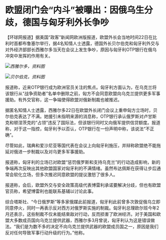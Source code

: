 # 欧盟闭门会“内斗”被曝出：因俄乌生分歧，德国与匈牙利外长争吵

【环球网报道】据美国“政客”新闻网欧洲版报道，欧盟外长会当地时间22日在比利时首都布鲁塞尔举行，据4名知情人士透露，德国外长贝尔伯克和匈牙利外交与对外经济部部长西雅尔多当天在会议上发生争吵，原因与匈牙利OTP银行在俄乌冲突中发挥的作用有关。

![](https://inews.gtimg.com/om_bt/OTcaLcHJyD2uslkOk1-ArAbpHO5y9YU2sRNdWqZV7dWrcAA/1000)_西雅尔多，资料图_

![](https://inews.gtimg.com/om_bt/O66_WL9Jk1yJHHnjpf-Rx5BCFafrjhYf3Tx101mD-jLZcAA/1000)_贝尔伯克，资料图_

报道称，近来OTP银行成为欧洲官员关注的焦点。匈牙利方面认为，在乌克兰将该银行从“战争资助者”名单中删除之前，匈方不会同意欧盟向乌克兰提供更多军事援助。有外交官称，这一争端使得欧盟对俄新制裁也被推迟。

据匿名知情人士透露，西雅尔多22日在欧盟外长闭门会议上重申匈方立场时，贝尔伯克表达了不满。她援引未指明来源的消息称，OTP银行承认俄罗斯对卢甘斯克和顿涅茨克的“占领”违反了国际法，但该银行同时又向俄军提供信贷额度。报道称，对于这一指控，匈牙利予以否认，OTP银行在一份声明中称，该说法“不正确”。

尽管如此，瑞典和爱沙尼亚等国代表在会议上向匈牙利施压，并辩称欧盟绝不能拖延对俄进一步制裁以及对乌更多军事援助。

报道称，匈牙利的立场已对欧盟“惩罚俄罗斯和支持乌克兰”的行动造成影响，新的争端再次反映出其他欧盟国家对匈牙利的不满情绪。虽然布达佩斯在获得让步后通常会软化立场，但多次推迟同意欧盟的提议激怒了很多人。

报道称，会后，欧盟外交与安全政策高级代表博雷利承诺要解决分歧，但也有欧盟官员称，希望博雷利也能联系基辅以讨论此事。

综合塔斯社、“今日俄罗斯”等多家俄媒此前报道，匈牙利此前曾多次敦促俄乌立即同意停火，同时一再表示反对西方对俄罗斯实施的制裁。匈牙利总理欧尔班今年2月还表示，这些制裁不仅未能结束敌对行动，反而损害了欧洲经济。对于美国和欧盟大多数成员国向乌克兰提供武器，西雅尔多3月曾说，匈牙利认为这是错误做法。“我们是为数不多的决定不向乌克兰提供武器的欧盟成员国之一，原因是我们反对任何导致军事行动升级的行为。”他称。

